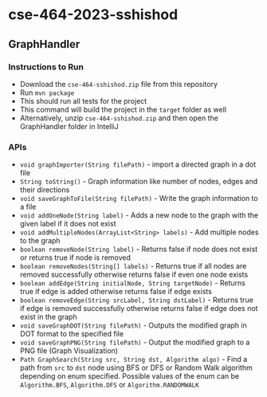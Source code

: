 # cse-464-2023-sshishod

## GraphHandler

### Instructions to Run
- Download the ```cse-464-sshishod.zip``` file from this repository
- Run ```mvn package```
- This should run all tests for the project
- This command will build the project in the ```target``` folder as well
- Alternatively, unzip ```cse-464-sshishod.zip``` and then open the GraphHandler folder in IntelliJ

### APIs
- ```void graphImporter(String filePath)``` - import a directed graph in a dot file
- ```String toString()``` - Graph information like number of nodes, edges and their directions
- ```void saveGraphToFile(String filePath)``` - Write the graph information to a file
- ```void addOneNode(String label)``` - Adds a new node to the graph with the given label if it does not exist
- ```void addMultipleNodes(ArrayList<String> labels)``` - Add multiple nodes to the graph
- ```boolean removeNode(String label)``` - Returns false if node does not exist or returns true if node is removed
- ```boolean removeNodes(String[] labels)``` - Returns true if all nodes are removed successfully otherwise returns false if even one node exists
- ```boolean addEdge(String initialNode, String targetNode)``` - Returns true if edge is added otherwise returns false if edge exists
- ```boolean removeEdge(String srcLabel, String dstLabel)``` - Returns true if edge is removed successfully otherwise returns false if edge does not exist in the graph
- ```void saveGraphDOT(String filePath)``` - Outputs the modified graph in DOT format to the specified file
- ```void saveGraphPNG(String filePath)``` - Output the modified graph to a PNG file (Graph Visualization)
- ```Path GraphSearch(String src, String dst, Algorithm algo)``` - Find a path from ```src``` to ```dst``` node using BFS or DFS or Random Walk algorithm depending on enum specified. Possible values of the enum can be ```Algorithm.BFS```, ```Algorithm.DFS``` or ```Algorithm.RANDOMWALK```
